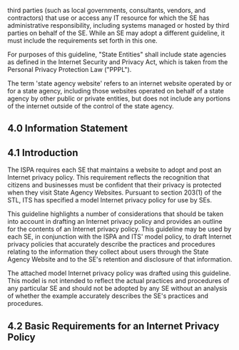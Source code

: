 third parties (such as local governments, consultants, vendors, and contractors) that use or access any IT resource for which the SE has administrative responsibility, including systems managed or hosted by third parties on behalf of the SE. While an SE may adopt a different guideline, it must include the requirements set forth in this one.

For purposes of this guideline, "State Entities" shall include state agencies as defined in the Internet Security and Privacy Act, which is taken from the Personal Privacy Protection Law ("PPPL").

The term 'state agency website' refers to an internet website operated by or for a state agency, including those websites operated on behalf of a state agency by other public or private entities, but does not include any portions of the internet outside of the control of the state agency.

## **4.0 Information Statement**

## **4.1 Introduction**

The ISPA requires each SE that maintains a website to adopt and post an Internet privacy policy. This requirement reflects the recognition that citizens and businesses must be confident that their privacy is protected when they visit State Agency Websites. Pursuant to section 203(1) of the STL, ITS has specified a model Internet privacy policy for use by SEs.

This guideline highlights a number of considerations that should be taken into account in drafting an Internet privacy policy and provides an outline for the contents of an Internet privacy policy. This guideline may be used by each SE, in conjunction with the ISPA and ITS' model policy, to draft Internet privacy policies that accurately describe the practices and procedures relating to the information they collect about users through the State Agency Website and to the SE's retention and disclosure of that information.

The attached model Internet privacy policy was drafted using this guideline. This model is not intended to reflect the actual practices and procedures of any particular SE and should not be adopted by any SE without an analysis of whether the example accurately describes the SE's practices and procedures.

## **4.2 Basic Requirements for an Internet Privacy Policy**